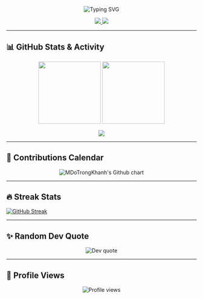 <!-- Typing SVG -->
<p align="center">
  <img src="https://readme-typing-svg.herokuapp.com?font=Fira+Code&size=25&pause=1000&color=00F79B&center=true&vCenter=true&width=500&lines=Hi%2C+I'm+Trong+Khanh;Coder+%7C+Football+Fan+%7C+Chess+Lover;Fan+of+Real+Madrid" alt="Typing SVG" />
</p>

<!-- Social Links -->
<p align="center">
  <a href="https://discord.com/users/khanhduo">
    <img src="https://img.shields.io/badge/Discord-khanhduo-5865F2?style=for-the-badge&logo=discord&logoColor=white" />
  </a>
  <a href="https://www.chess.com/member/DTK-LQA-TN-YB-12-13">
    <img src="https://img.shields.io/badge/Chess.com-DTK--LQA--TN--YB--12--13-81b64c?style=for-the-badge&logo=chess&logoColor=white" />
  </a>
</p>

---

## 📊 GitHub Stats & Activity  

<p align="center">
  <img src="https://github-readme-stats.vercel.app/api?username=MDoTrongKhanh&show_icons=true&theme=tokyonight&count_private=true" height="165" />
  <img src="https://github-readme-stats.vercel.app/api/top-langs/?username=MDoTrongKhanh&layout=compact&theme=tokyonight" height="165" />
</p>

<p align="center">
  <img src="https://github-readme-activity-graph.vercel.app/graph?username=MDoTrongKhanh&theme=react-dark&hide_border=true&area=true" />
</p>


---

## 📅 Contributions Calendar
<p align="center">
  <img src="https://ghchart.rshah.org/00F79B/MDoTrongKhanh" alt="MDoTrongKhanh's Github chart" />
</p>

---

## 🔥 Streak Stats
[![GitHub Streak](https://streak-stats.demolab.com?user=MDoTrongKhanh&theme=tokyonight&hide_border=true)](https://git.io/streak-stats)

---

## ✨ Random Dev Quote
<p align="center">
  <img src="https://quotes-github-readme.vercel.app/api?type=horizontal&theme=tokyonight" alt="Dev quote" />
</p>

---

## 👀 Profile Views
<p align="center">
  <img src="https://komarev.com/ghpvc/?username=MDoTrongKhanh&label=Profile%20Views&color=00F79B&style=for-the-badge" alt="Profile views" />
</p>
